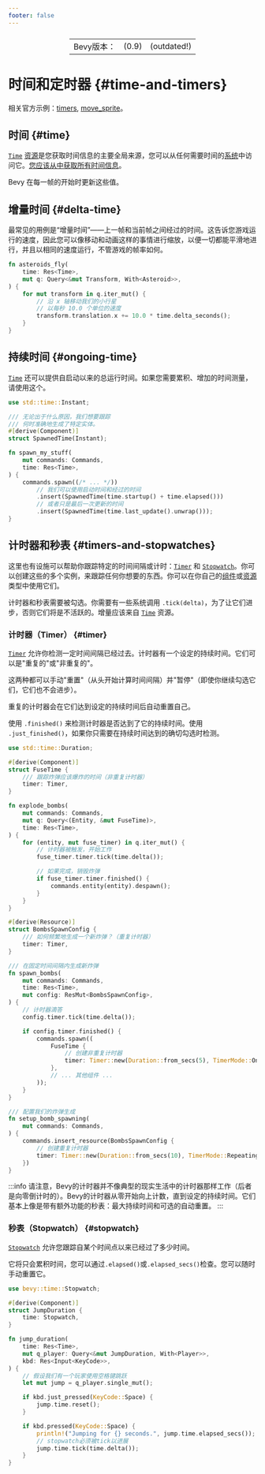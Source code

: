 ```yaml
---
footer: false
---
```

<table style="display:flex;justify-content:center">
  <tr>
    <td>Bevy版本：</td>
    <td>(0.9)</td>
    <td>(outdated!)</td>
  </tr>
</table>

# 时间和定时器 {#time-and-timers}
相关官方示例：[timers](https://github.com/bevyengine/bevy/blob/v0.9.1/examples/ecs/timers.rs), [move_sprite](https://github.com/bevyengine/bevy/blob/v0.9.1/examples/2d/move_sprite.rs)。

## 时间 {#time}
[`Time`](https://docs.rs/bevy/0.9.1/bevy/time/struct.Time.html) [资源](/book/14.programming/14.6res)是您获取时间信息的主要全局来源，您可以从任何需要时间的[系统](/book/14.programming/14.5systems)中访问它。[您应该从中获取所有时间信息](5.4time)。

Bevy 在每一帧的开始时更新这些值。

## 增量时间 {#delta-time}
最常见的用例是“增量时间”——上一帧和当前帧之间经过的时间。这告诉您游戏运行的速度，因此您可以像移动和动画这样的事情进行缩放，以便一切都能平滑地进行，并且以相同的速度运行，不管游戏的帧率如何。
```rust
fn asteroids_fly(
    time: Res<Time>,
    mut q: Query<&mut Transform, With<Asteroid>>,
) {
    for mut transform in q.iter_mut() {
        // 沿 x 轴移动我们的小行星
        // 以每秒 10.0 个单位的速度
        transform.translation.x += 10.0 * time.delta_seconds();
    }
}
```

## 持续时间 {#ongoing-time}
[`Time`](https://docs.rs/bevy/0.9.1/bevy/time/struct.Time.html) 还可以提供自启动以来的总运行时间。如果您需要累积、增加的时间测量，请使用这个。
```rust
use std::time::Instant;

/// 无论出于什么原因，我们想要跟踪
/// 何时准确地生成了特定实体。
#[derive(Component)]
struct SpawnedTime(Instant);

fn spawn_my_stuff(
    mut commands: Commands,
    time: Res<Time>,
) {
    commands.spawn((/* ... */))
        // 我们可以使用启动时间和经过的时间
        .insert(SpawnedTime(time.startup() + time.elapsed()))
        // 或者只是最后一次更新的时间
        .insert(SpawnedTime(time.last_update().unwrap()));
}
```
## 计时器和秒表 {#timers-and-stopwatches}
这里也有设施可以帮助你跟踪特定的时间间隔或计时：[`Timer`](https://docs.rs/bevy/0.9.1/bevy/time/struct.Timer.html) 和 [`Stopwatch`](https://docs.rs/bevy/0.9.1/bevy/time/struct.Stopwatch.html)。你可以创建这些的多个实例，来跟踪任何你想要的东西。你可以在你自己的[组件](/book/14.programming/14.7ec#components)或[资源](/book/14.programming/14.6res)类型中使用它们。

计时器和秒表需要被勾选。你需要有一些系统调用 `.tick(delta)`，为了让它们进步，否则它们将是不活跃的。增量应该来自 [`Time`](https://docs.rs/bevy/0.9.1/bevy/time/struct.Time.html) 资源。

### 计时器（Timer） {#timer}
[`Timer`](https://docs.rs/bevy/0.9.1/bevy/time/struct.Timer.html) 允许你检测一定时间间隔已经过去。计时器有一个设定的持续时间。它们可以是"重复的"或"非重复的"。

这两种都可以手动"重置"（从头开始计算时间间隔）并"暂停"（即使你继续勾选它们，它们也不会进步）。

重复的计时器会在它们达到设定的持续时间后自动重置自己。

使用 `.finished()` 来检测计时器是否达到了它的持续时间。使用 `.just_finished()`，如果你只需要在持续时间达到的确切勾选时检测。
```rust
use std::time::Duration;

#[derive(Component)]
struct FuseTime {
    /// 跟踪炸弹应该爆炸的时间（非重复计时器）
    timer: Timer,
}

fn explode_bombs(
    mut commands: Commands,
    mut q: Query<(Entity, &mut FuseTime)>,
    time: Res<Time>,
) {
    for (entity, mut fuse_timer) in q.iter_mut() {
        // 计时器被触发，开始工作
        fuse_timer.timer.tick(time.delta());

        // 如果完成，销毁炸弹
        if fuse_timer.timer.finished() {
            commands.entity(entity).despawn();
        }
    }
}

#[derive(Resource)]
struct BombsSpawnConfig {
    /// 如何频繁地生成一个新炸弹？（重复计时器）
    timer: Timer,
}

/// 在固定时间间隔内生成新炸弹
fn spawn_bombs(
    mut commands: Commands,
    time: Res<Time>,
    mut config: ResMut<BombsSpawnConfig>,
) {
    // 计时器滴答
    config.timer.tick(time.delta());

    if config.timer.finished() {
        commands.spawn((
            FuseTime {
                // 创建非重复计时器
                timer: Timer::new(Duration::from_secs(5), TimerMode::Once),
            },
            // ... 其他组件 ...
        ));
    }
}

/// 配置我们的炸弹生成
fn setup_bomb_spawning(
    mut commands: Commands,
) {
    commands.insert_resource(BombsSpawnConfig {
        // 创建重复计时器
        timer: Timer::new(Duration::from_secs(10), TimerMode::Repeating),
    })
}
```
:::info
请注意，Bevy的计时器并不像典型的现实生活中的计时器那样工作（后者是向零倒计时的）。Bevy的计时器从零开始向上计数，直到设定的持续时间。它们基本上像是带有额外功能的秒表：最大持续时间和可选的自动重置。
:::

### 秒表（Stopwatch） {#stopwatch}
[`Stopwatch`](https://docs.rs/bevy/0.9.1/bevy/time/struct.Stopwatch.html) 允许您跟踪自某个时间点以来已经过了多少时间。

它将只会累积时间，您可以通过`.elapsed()`或`.elapsed_secs()`检查。您可以随时手动重置它。
```rust
use bevy::time::Stopwatch;

#[derive(Component)]
struct JumpDuration {
    time: Stopwatch,
}

fn jump_duration(
    time: Res<Time>,
    mut q_player: Query<&mut JumpDuration, With<Player>>,
    kbd: Res<Input<KeyCode>>,
) {
    // 假设我们有一个玩家使用空格键跳跃
    let mut jump = q_player.single_mut();

    if kbd.just_pressed(KeyCode::Space) {
        jump.time.reset();
    }

    if kbd.pressed(KeyCode::Space) {
        println!("Jumping for {} seconds.", jump.time.elapsed_secs());
        // stopwatch必须被tick以进展
        jump.time.tick(time.delta());
    }
}
```